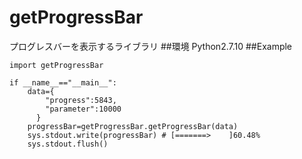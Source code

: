# getProgressBar
プログレスバーを表示するライブラリ
##環境
Python2.7.10
##Example

```Python2
import getProgressBar

if __name__=="__main__":
    data={
        "progress":5843,
		"parameter":10000
	  }
	progressBar=getProgressBar.getProgressBar(data)
	sys.stdout.write(progressBar) # [=======>    ]60.48%
	sys.stdout.flush()
```
